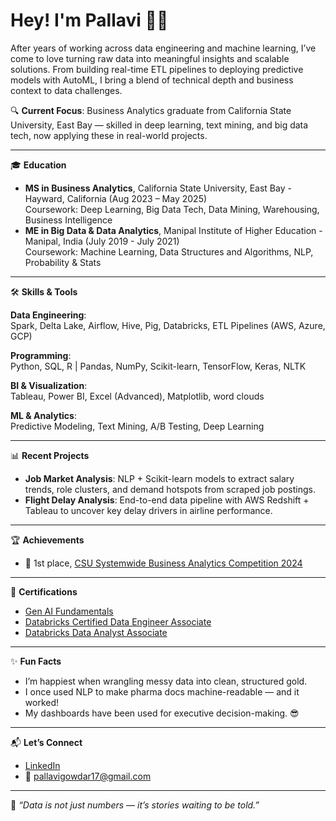 # Hey! I'm Pallavi 👩‍💻


After years of working across data engineering and machine learning, I’ve come to love turning raw data into meaningful insights and scalable solutions. From building real-time ETL pipelines to deploying predictive models with AutoML, I bring a blend of technical depth and business context to data challenges.

🔍 **Current Focus**: Business Analytics graduate from California State University, East Bay — skilled in deep learning, text mining, and big data tech, now applying these in real-world projects.

---

🎓 **Education**
- **MS in Business Analytics**, California State University, East Bay - Hayward, California (Aug 2023 – May 2025)  
  Coursework: Deep Learning, Big Data Tech, Data Mining, Warehousing, Business Intelligence
- **ME in Big Data & Data Analytics**, Manipal Institute of Higher Education - Manipal, India (July 2019 - July 2021)  
  Coursework: Machine Learning, Data Structures and Algorithms, NLP, Probability & Stats

---

🛠️ **Skills & Tools**

**Data Engineering**:  
Spark, Delta Lake, Airflow, Hive, Pig, Databricks, ETL Pipelines (AWS, Azure, GCP)

**Programming**:  
Python, SQL, R | Pandas, NumPy, Scikit-learn, TensorFlow, Keras, NLTK

**BI & Visualization**:  
Tableau, Power BI, Excel (Advanced), Matplotlib, word clouds

**ML & Analytics**:  
Predictive Modeling, Text Mining, A/B Testing, Deep Learning

---

📊 **Recent Projects**
- **Job Market Analysis**: NLP + Scikit-learn models to extract salary trends, role clusters, and demand hotspots from scraped job postings.
- **Flight Delay Analysis**: End-to-end data pipeline with AWS Redshift + Tableau to uncover key delay drivers in airline performance.

---

🏆 **Achievements**
- 🥇 1st place, [CSU Systemwide Business Analytics Competition 2024](https://www.csus.edu/college/business-administration/centers-programs/announcements.html)

---

📜 **Certifications**
- [Gen AI Fundamentals](https://credentials.databricks.com/bad03bde-a4a6-44f6-af15-ee06a57744de#acc.rAzBG6Vg)
- [Databricks Certified Data Engineer Associate](https://credentials.databricks.com/dc1d7ff0-a34e-427a-9e69-d76e11f2dd73#acc.9NM3e8pT)  
- [Databricks Data Analyst Associate](https://credentials.databricks.com/7e51594d-f4fb-4ccf-92b8-69c02e95a1f9#acc.ysNLHAkh)

---

✨ **Fun Facts**
- I’m happiest when wrangling messy data into clean, structured gold.
- I once used NLP to make pharma docs machine-readable — and it worked!
- My dashboards have been used for executive decision-making. 😎

---

📬 **Let’s Connect**
- [LinkedIn](https://www.linkedin.com/in/pallavi-gowdar-nagaraj/)
- 📧 pallavigowdar17@gmail.com

---

📌 _“Data is not just numbers — it’s stories waiting to be told.”_
